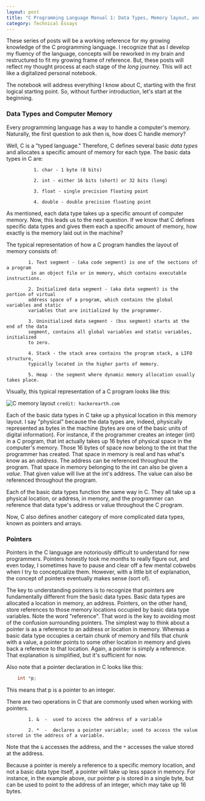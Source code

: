 ```yaml
---
layout: post
title: "C Programming Language Manual 1: Data Types, Memory layout, and Pointers"
category: Technical Essays
---
```


These series of posts will be a working reference for my growing knowledge of the C programming language. I recognize that as I develop my fluency of the language, concepts will be reworked in my brain and restructured to fit my growing frame of reference. But, these posts will reflect my thought process at each stage of the *long* journey. This will act like a digitalized personal notebook.

The notebook will address everything I know about C, starting with the first logical starting point. So, without further introduction, let's start at the beginning.

### Data Types and Computer Memory

Every programming language has a way to handle a computer's memory. Naturally, the first question to ask then is, how does C handle memory? 

Well, C is a "typed language." Therefore, C defines several basic *data types* and allocates a specific amount of memory for each type. The basic data types in C are:

              1. char - 1 byte (8 bits)
              
              2. int - either 16 bits (short) or 32 bits (long)
              
              3. float - single precision floating point
              
              4. double - double precision floating point
  
As mentioned, each data type takes up a specific amount of computer memory. Now, this leads us to the next question. If we know that C defines specific data types and gives them each a specific amount of memory, how exactly is the memory laid out in the machine? 

The typical representation of how a C program handles the layout of memory consists of:

            1. Text segment - (aka code segment) is one of the sections of a program
             in an object file or in memory, which contains executable instructions.
            
            2. Initialized data segment - (aka data segment) is the portion of virtual 
            address space of a program, which contains the global variables and static 
            variables that are initialized by the programmer.
            
            3. Uninitialized data segment - (bss segment) starts at the end of the data 
            segment, contains all global variables and static variables, initialized 
            to zero.
            
            4. Stack - the stack area contains the program stack, a LIFO structure, 
            typically located in the higher parts of memory.
            
            5. Heap - the segment where dynamic memory allocation usually takes place. 

Visually, this typical representation of a C program looks like this:

![C memory layout](https://he-s3.s3.amazonaws.com/media/uploads/383f472.png)
`credit: hackerearth.com`

Each of the basic data types in C take up a physical location in this memory layout. I say "physical" because the data types are, indeed, physically represented as bytes in the machine (bytes are one of the basic units of digital information). For instance, if the programmer creates an integer (int) in a C program, that int actually takes up 16 bytes of physical space in the computer's memory. Those 16 bytes of space now belong to the int that the programmer has created. That space in memory is real and has what's know as an *address*. The address can be referenced throughout the program. That space in memory belonging to the int can also be given a *value*. That given value will live at the int's address. The value can also be referenced throughout the program. 

Each of the basic data types function the same way in C. They all take up a physical location, or address, in memory, and the programmer can reference that data type's address or value throughout the C program. 

Now, C also defines another category of more complicated data types, known as pointers and arrays.

### Pointers

Pointers in the C language are notoriously difficult to understand for new programmers. Pointers honestly took me months to really figure out, and even today, I sometimes have to pause and clear off a few mental cobwebs when I try to conceptualize them. However, with a little bit of explanation, the concept of pointers eventually makes sense (sort of).

The key to understanding pointers is to recognize that pointers are fundamentally different from the basic data types. Basic data types are allocated a location in memory, an address. Pointers, on the other hand, store references to those memory locations occupied by basic data type variables. Note the word "reference". That word is the key to avoiding most of the confusion surrounding pointers. The simplest way to think about a pointer is as a reference to an address or location in memory. Whereas a basic data type occupies a certain chunk of memory and fills that chunk with a value, a pointer points to some other location in memory and gives back a reference to that location. Again, a pointer is simply a reference. That explanation is simplified, but it's sufficient for now. 

Also note that a pointer declaration in C looks like this:

```C
    int *p;
```

This means that p is a pointer to an integer. 

There are two operations in C that are commonly used when working with pointers.

            1. &  -  used to access the address of a variable
            
            2. *  -  declares a pointer variable; used to access the value stored in the address of a variable. 
            
Note that the ```&``` accesses the address, and the ```*``` accesses the value stored at the address. 

Because a pointer is merely a reference to a specific memory location, and not a basic data type itself, a pointer will take up less space in memory. For instance, in the example above, our pointer p is stored in a single byte, but can be used to point to the address of an integer, which may take up 16 bytes. 



 

